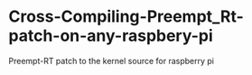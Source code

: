 # Cross-Compiling-Preempt_Rt-patch-on-any-raspbery-pi
Preempt-RT patch to the kernel source for raspberry pi
